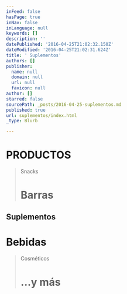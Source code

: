 ```yaml
---
inFeed: false
hasPage: true
inNav: false
inLanguage: null
keywords: []
description: ''
datePublished: '2016-04-25T21:02:32.150Z'
dateModified: '2016-04-25T21:02:31.624Z'
title: ' Suplementos'
authors: []
publisher:
  name: null
  domain: null
  url: null
  favicon: null
author: []
starred: false
sourcePath: _posts/2016-04-25-suplementos.md
published: true
url: suplementos/index.html
_type: Blurb

---
```

# PRODUCTOS 
> 
> Snacks 
> 
> # Barras 

## Suplementos

# Bebidas

> Cosméticos
> 
> # ...y más